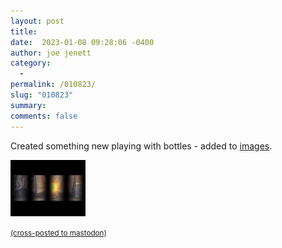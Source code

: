 ```yaml
---
layout: post
title: 
date:  2023-01-08 09:28:06 -0400
author: joe jenett
category:
  -  
permalink: /010823/
slug: "010823"
summary: 
comments: false
---
```

<p>Created something new playing with bottles - added to <a href="/images/">images</a>.</p>

<a href="/images/show/?image=playing-with-bottles"><img alt="playing with bottles" src="/images/thumbs/thumb_playing-with-bottles.jpg"></a>

<a href="https://brid.gy/publish/mastodon"><small>(cross-posted to mastodon)</small></a>